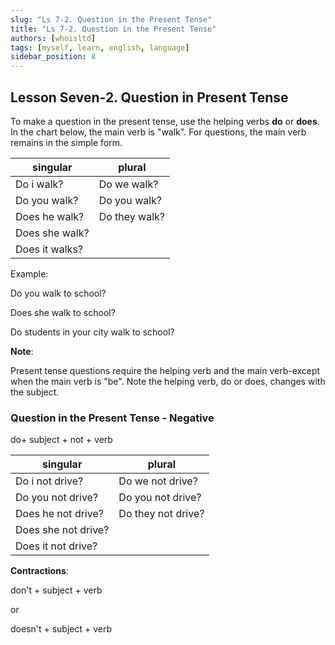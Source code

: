 ```yaml
---
slug: "Ls 7-2. Question in the Present Tense"
title: "Ls 7-2. Question in the Present Tense"
authors: [whoisltd]
tags: [myself, learn, english, language]
sidebar_position: 8
---
```


## Lesson Seven-2. Question in Present Tense

To make a question in the present tense, use the helping verbs **do** or **does**. In the chart below, the main verb is "walk". For questions, the main verb remains in the simple form.

| singular       | plural        |
| -------------- | ------------- |
| Do i walk?     | Do we walk?   |
| Do you walk?   | Do you walk?  |
| Does he walk?  | Do they walk? |
| Does she walk? |               |
| Does it walks? |               |

Example:

Do you walk to school?

Does she walk to school?

Do students in your city walk to school?

**Note**:

Present tense questions require the helping verb and the main verb-except when the main verb is "be". Note the helping verb, do or does, changes with the subject.

### Question in the Present Tense - Negative

do+ subject + not + verb

| singular            | plural             |
| ------------------- | ------------------ |
| Do i not drive?     | Do we not drive?   |
| Do you not drive?   | Do you not drive?  |
| Does he not drive?  | Do they not drive? |
| Does she not drive? |                    |
| Does it not drive?  |                    |

**Contractions**:

don't + subject + verb

or

doesn't + subject + verb